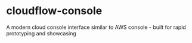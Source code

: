 # cloudflow-console
A modern cloud console interface similar to AWS console - built for rapid prototyping and showcasing
